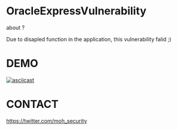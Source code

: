 # OracleExpressVulnerability

about ?

Due to disapled function in the application, this vulnerability falid ;) 

# DEMO 

[![asciicast](https://image.ibb.co/nxUYGR/11111.png)](https://asciinema.org/a/cEsnYGiJCAmiFTuseVlpkRmsf)


# CONTACT 

https://twitter.com/moh_security
